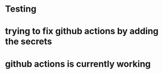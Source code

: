 # Testing

# trying to fix github actions by adding the secrets

# github actions is currently working